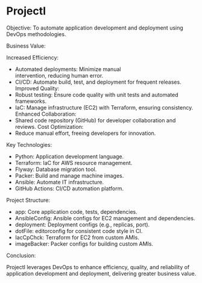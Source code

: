 # ProjectI

Objective: To automate application development
and deployment using DevOps methodologies.

Business Value:

Increased Efficiency:

- Automated deployments: Minimize manual                                                      
    intervention, reducing human error.  
- CI/CD: Automate build, test, and
    deployment for frequent releases.                                  
Improved Quality:
- Robust testing: Ensure code quality with
    unit tests and automated frameworks.
- IaC: Manage infrastructure (EC2) with
    Terraform, ensuring consistency.
Enhanced Collaboration:
- Shared code repository (GitHub) for
    developer collaboration and reviews.
Cost Optimization:
- Reduce manual effort, freeing
    developers for innovation.

Key Technologies:

- Python: Application development language.
- Terraform: IaC for AWS resource management.
- Flyway: Database migration tool.
- Packer: Build and manage machine images.
- Ansible: Automate IT infrastructure.
- GitHub Actions: CI/CD automation platform.

Project Structure:

- app: Core application code, tests,
    dependencies.
- AnsibleConfig: Ansible configs for EC2
    management and dependencies.
- deployment: Deployment configs
    (e.g., replicas, port).
- dotFile: editorconfig for consistent
    code style in CI.
- IacCpChck: Terraform for EC2 from
    custom AMIs.
- imageBacker: Packer configs for
    building custom AMIs.

Conclusion:

ProjectI leverages DevOps to enhance
efficiency, quality, and reliability of
application development and deployment,
delivering greater business value.
